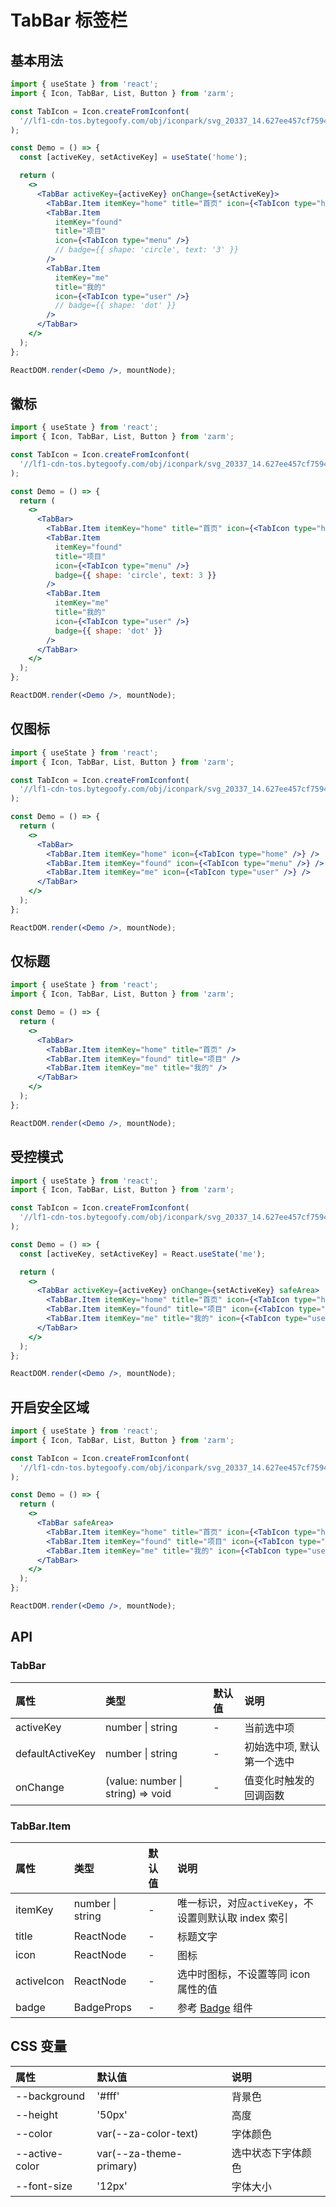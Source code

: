 # TabBar 标签栏

## 基本用法

```jsx
import { useState } from 'react';
import { Icon, TabBar, List, Button } from 'zarm';

const TabIcon = Icon.createFromIconfont(
  '//lf1-cdn-tos.bytegoofy.com/obj/iconpark/svg_20337_14.627ee457cf7594fbbce6d5e14b8c29ef.js',
);

const Demo = () => {
  const [activeKey, setActiveKey] = useState('home');

  return (
    <>
      <TabBar activeKey={activeKey} onChange={setActiveKey}>
        <TabBar.Item itemKey="home" title="首页" icon={<TabIcon type="home" />} />
        <TabBar.Item
          itemKey="found"
          title="项目"
          icon={<TabIcon type="menu" />}
          // badge={{ shape: 'circle', text: '3' }}
        />
        <TabBar.Item
          itemKey="me"
          title="我的"
          icon={<TabIcon type="user" />}
          // badge={{ shape: 'dot' }}
        />
      </TabBar>
    </>
  );
};

ReactDOM.render(<Demo />, mountNode);
```

## 徽标

```jsx
import { useState } from 'react';
import { Icon, TabBar, List, Button } from 'zarm';

const TabIcon = Icon.createFromIconfont(
  '//lf1-cdn-tos.bytegoofy.com/obj/iconpark/svg_20337_14.627ee457cf7594fbbce6d5e14b8c29ef.js',
);

const Demo = () => {
  return (
    <>
      <TabBar>
        <TabBar.Item itemKey="home" title="首页" icon={<TabIcon type="home" />} />
        <TabBar.Item
          itemKey="found"
          title="项目"
          icon={<TabIcon type="menu" />}
          badge={{ shape: 'circle', text: 3 }}
        />
        <TabBar.Item
          itemKey="me"
          title="我的"
          icon={<TabIcon type="user" />}
          badge={{ shape: 'dot' }}
        />
      </TabBar>
    </>
  );
};

ReactDOM.render(<Demo />, mountNode);
```

## 仅图标

```jsx
import { useState } from 'react';
import { Icon, TabBar, List, Button } from 'zarm';

const TabIcon = Icon.createFromIconfont(
  '//lf1-cdn-tos.bytegoofy.com/obj/iconpark/svg_20337_14.627ee457cf7594fbbce6d5e14b8c29ef.js',
);

const Demo = () => {
  return (
    <>
      <TabBar>
        <TabBar.Item itemKey="home" icon={<TabIcon type="home" />} />
        <TabBar.Item itemKey="found" icon={<TabIcon type="menu" />} />
        <TabBar.Item itemKey="me" icon={<TabIcon type="user" />} />
      </TabBar>
    </>
  );
};

ReactDOM.render(<Demo />, mountNode);
```

## 仅标题

```jsx
import { useState } from 'react';
import { Icon, TabBar, List, Button } from 'zarm';

const Demo = () => {
  return (
    <>
      <TabBar>
        <TabBar.Item itemKey="home" title="首页" />
        <TabBar.Item itemKey="found" title="项目" />
        <TabBar.Item itemKey="me" title="我的" />
      </TabBar>
    </>
  );
};

ReactDOM.render(<Demo />, mountNode);
```

## 受控模式

```jsx
import { useState } from 'react';
import { Icon, TabBar, List, Button } from 'zarm';

const TabIcon = Icon.createFromIconfont(
  '//lf1-cdn-tos.bytegoofy.com/obj/iconpark/svg_20337_14.627ee457cf7594fbbce6d5e14b8c29ef.js',
);

const Demo = () => {
  const [activeKey, setActiveKey] = React.useState('me');

  return (
    <>
      <TabBar activeKey={activeKey} onChange={setActiveKey} safeArea>
        <TabBar.Item itemKey="home" title="首页" icon={<TabIcon type="home" />} />
        <TabBar.Item itemKey="found" title="项目" icon={<TabIcon type="menu" />} />
        <TabBar.Item itemKey="me" title="我的" icon={<TabIcon type="user" />} />
      </TabBar>
    </>
  );
};

ReactDOM.render(<Demo />, mountNode);
```

## 开启安全区域

```jsx
import { useState } from 'react';
import { Icon, TabBar, List, Button } from 'zarm';

const TabIcon = Icon.createFromIconfont(
  '//lf1-cdn-tos.bytegoofy.com/obj/iconpark/svg_20337_14.627ee457cf7594fbbce6d5e14b8c29ef.js',
);

const Demo = () => {
  return (
    <>
      <TabBar safeArea>
        <TabBar.Item itemKey="home" title="首页" icon={<TabIcon type="home" />} />
        <TabBar.Item itemKey="found" title="项目" icon={<TabIcon type="menu" />} />
        <TabBar.Item itemKey="me" title="我的" icon={<TabIcon type="user" />} />
      </TabBar>
    </>
  );
};

ReactDOM.render(<Demo />, mountNode);
```

## API

### TabBar

| 属性             | 类型                              | 默认值 | 说明                       |
| :--------------- | :-------------------------------- | :----- | :------------------------- |
| activeKey        | number \| string                  | -      | 当前选中项                 |
| defaultActiveKey | number \| string                  | -      | 初始选中项, 默认第一个选中 |
| onChange         | (value: number \| string) => void | -      | 值变化时触发的回调函数     |

### TabBar.Item

| 属性       | 类型             | 默认值 | 说明                                                 |
| :--------- | :--------------- | :----- | :--------------------------------------------------- |
| itemKey    | number \| string | -      | 唯一标识，对应`activeKey`，不设置则默认取 index 索引 |
| title      | ReactNode        | -      | 标题文字                                             |
| icon       | ReactNode        | -      | 图标                                                 |
| activeIcon | ReactNode        | -      | 选中时图标，不设置等同 icon 属性的值                 |
| badge      | BadgeProps       | -      | 参考 [Badge](/#/components/badge) 组件               |

## CSS 变量

| 属性           | 默认值                  | 说明               |
| :------------- | :---------------------- | :----------------- |
| --background   | '#fff'                  | 背景色             |
| --height       | '50px'                  | 高度               |
| --color        | var(--za-color-text)    | 字体颜色           |
| --active-color | var(--za-theme-primary) | 选中状态下字体颜色 |
| --font-size    | '12px'                  | 字体大小           |
